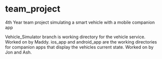 # team_project
4th Year team project simulating a smart vehicle with a mobile companion app

Vehicle_Simulator branch is working directory for the vehicle service. Worked on by Maddy.
ios_app and android_app are the working directories for companion apps that display the vehicles current state. Worked on by Jon and Ash.
